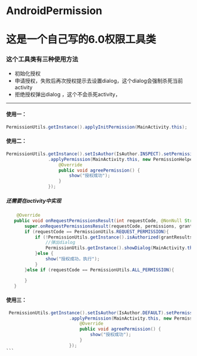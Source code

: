 # AndroidPermission
这是一个自己写的6.0权限工具类
========================================================================
### 这个工具类有三种使用方法
* 初始化授权
* 申请授权，失败后再次授权提示去设置dialog，这个dialog会强制杀死当前activity
* 拒绝授权弹出dialog ，这个不会杀死activity，
--------------------------------------------------------------------------------
#### 使用一：
```Java
PermissionUtils.getInstance().applyInitPermission(MainActivity.this);
```
#### 使用二：
```Java
PermissionUtils.getInstance().setIsAuthor(IsAuthor.INSPECT).setPermission(per)
                .applyPermission(MainActivity.this, new PermissionHelper.OnPermission() {
                    @Override
                    public void agreePermission() {
                        show("授权成功");
                    }
                });
 ```
 ##### 还需要在activity中实现
 ```Java
     @Override
    public void onRequestPermissionsResult(int requestCode, @NonNull String[] permissions, @NonNull int[] grantResults) {
        super.onRequestPermissionsResult(requestCode, permissions, grantResults);
        if (requestCode == PermissionUtils.REQUEST_PERMISSION){
            if (!PermissionUtils.getInstance().isAuthorized(grantResults)){
                //弹出dialog
                PermissionUtils.getInstance().showDialog(MainActivity.this,permissions);
            }else {
                show("授权成功，执行");
            }
        }else if (requestCode == PermissionUtils.ALL_PERMISSION){

        }
    }
```
#### 使用三：
````Java
 PermissionUtils.getInstance().setIsAuthor(IsAuthor.DEFAULT).setPermission(err)
                        .applyPermission(MainActivity.this, new PermissionHelper.OnPermission() {
                            @Override
                            public void agreePermission() {
                                show("授权成功");
                            }
                        });
```                        




